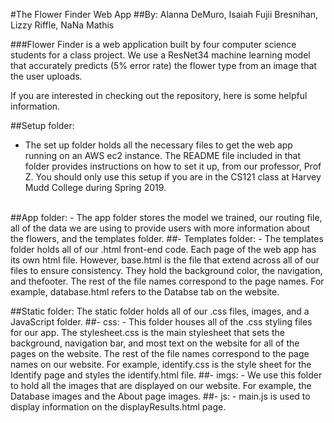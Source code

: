#The Flower Finder Web App
##By: Alanna DeMuro, Isaiah Fujii Bresnihan, Lizzy Riffle, NaNa Mathis

###Flower Finder is a web application built by four computer science students for a class project. We use a ResNet34 machine learning model that accurately predicts (5% error rate) the flower type from an image that the user uploads. 

If you are interested in checking out the repository, here is some helpful information. 

##Setup folder: 
- The set up folder holds all the necessary files to get the web app running on an AWS ec2 instance. The README file included in that folder provides instructions on how to set it up, from our professor, Prof Z. You should only use this setup if you are in the CS121 class at Harvey Mudd College during Spring 2019.
<br> 
##App folder:
- The app folder stores the model we trained, our routing file, all of the data we are using to provide users with more information about the flowers, and the templates folder. 
	##- Templates folder: 
		- The templates folder holds all of our .html front-end code. Each page of the web app has its own
		html file. However, base.html is the file that extend across all of our files to ensure
		consistency. They hold the background color, the navigation, and thefooter. The rest of the file
		names correspond to the page names. For example, database.html refers to the Databse tab on the
		website. 
		
##Static folder: 
The static folder holds all of our .css files, images, and a JavaScript folder.
	##- css: 
		- This folder houses all of the .css styling files for our app. The stylesheet.css is the main
		stylesheet that sets the background, navigation bar, and most text on the website for all of the
		pages on the website. The rest of the file names correspond to the page names on our website. For
		example, identify.css is the style sheet for the Identify page and styles the identify.html file. 
	##- imgs:
		- We use this folder to hold all the images that are displayed on our website. For example, the 
		Database images and the About page images. 
	##- js:
		- main.js is used to display information on the displayResults.html page. 
